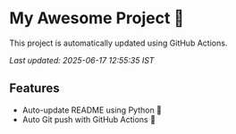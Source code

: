 # My Awesome Project 🚀

This project is automatically updated using GitHub Actions.

_Last updated: 2025-06-17 12:55:35 IST_

## Features
- Auto-update README using Python 🐍
- Auto Git push with GitHub Actions 🤖
